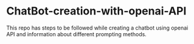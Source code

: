 # ChatBot-creation-with-openai-API
This repo has steps to be followed while creating a chatbot using openai API and information about different prompting methods.
